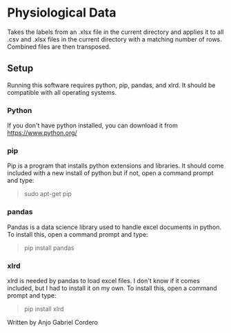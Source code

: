 # Physiological Data
Takes the labels from an .xlsx file in the current directory and applies it to all .csv and .xlsx files in the current directory with a matching number of rows. Combined files are then transposed.

## Setup
Running this software requires python, pip, pandas, and xlrd. It should be compatible with all operating systems.

### Python
If you don't have python installed, you can download it from https://www.python.org/

### pip
Pip is a program that installs python extensions and libraries. It should come included with a new install of python but if not, open a command prompt and type:
> sudo apt-get pip

### pandas
Pandas is a data science library used to handle excel documents in python. To install this, open a command prompt and type:
> pip install pandas

### xlrd
xlrd is needed by pandas to load excel files. I don't know if it comes included, but I had to install it on my own. To install this, open a command prompt and type:
> pip install xlrd

Written by Anjo Gabriel Cordero
